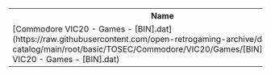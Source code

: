 <table>
<tr><th>Name</th><th>Size</th></tr>
<tr><td>
[Commodore VIC20 - Games - [BIN].dat](https://raw.githubusercontent.com/open-retrogaming-archive/dat-catalog/main/root/basic/TOSEC/Commodore/VIC20/Games/[BIN]/Commodore VIC20 - Games - [BIN].dat)
</td><td>861</td></tr>
</table>
